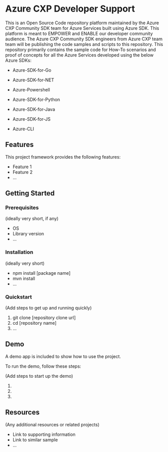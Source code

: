# Azure CXP Developer Support

This is an Open Source Code repository platform maintained by the Azure CXP Community SDK team for Azure Services built using Azure SDK. This platform is meant to EMPOWER and ENABLE our developer community audience. The Azure CXP Community SDK engineers from Azure CXP team team will be publishing the code samples and scripts to this repository. This repository primarily contains the sample code for How-To scenarios and proof of concepts for all the Azure Services developed using the below Azure SDKs:

* Azure-SDK-for-Go

* Azure-SDK-for-NET

* Azure-Powershell

* Azure-SDK-for-Python

* Azure-SDK-for-Java

* Azure-SDK-for-JS

* Azure-CLI

## Features

This project framework provides the following features:

* Feature 1
* Feature 2
* ...

## Getting Started

### Prerequisites

(ideally very short, if any)

- OS
- Library version
- ...

### Installation

(ideally very short)

- npm install [package name]
- mvn install
- ...

### Quickstart
(Add steps to get up and running quickly)

1. git clone [repository clone url]
2. cd [repository name]
3. ...


## Demo

A demo app is included to show how to use the project.

To run the demo, follow these steps:

(Add steps to start up the demo)

1.
2.
3.

## Resources

(Any additional resources or related projects)

- Link to supporting information
- Link to similar sample
- ...
